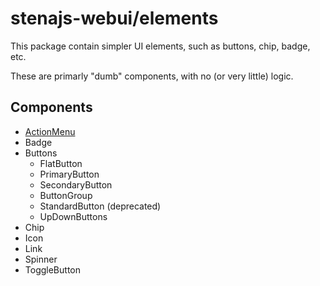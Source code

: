 # stenajs-webui/elements

This package contain simpler UI elements, such as buttons, chip, badge, etc.

These are primarly "dumb" components, with no (or very little) logic.

## Components

- [ActionMenu](src/components/ui/action-menu/ActionMenu.md)
- Badge
- Buttons
  - FlatButton
  - PrimaryButton
  - SecondaryButton
  - ButtonGroup
  - StandardButton (deprecated)
  - UpDownButtons
- Chip
- Icon
- Link
- Spinner
- ToggleButton
